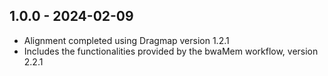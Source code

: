 ## 1.0.0 - 2024-02-09
- Alignment completed using Dragmap version 1.2.1
- Includes the functionalities provided by the bwaMem workflow, version 2.2.1